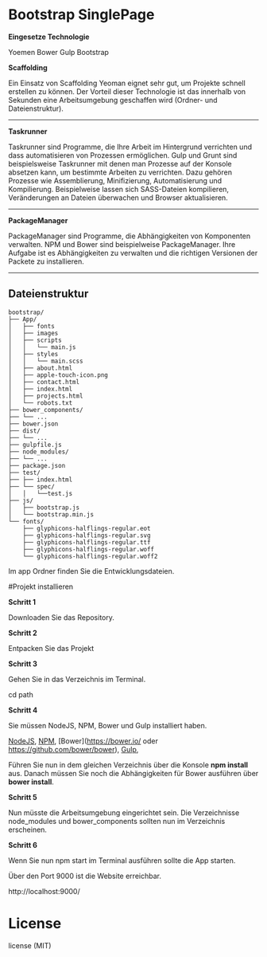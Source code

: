 # Bootstrap SinglePage

<strong>Eingesetze Technologie</strong>

Yoemen
Bower
Gulp
Bootstrap

<strong>Scaffolding</strong>

Ein Einsatz von Scaffolding Yeoman eignet sehr gut, um Projekte schnell erstellen zu können. Der Vorteil dieser Technologie ist das innerhalb von Sekunden eine Arbeitsumgebung geschaffen wird (Ordner- und Dateienstruktur).

----------------------

<strong>Taskrunner</strong>

Taskrunner  sind Programme, die Ihre Arbeit im Hintergrund verrichten und dass automatisieren von Prozessen ermöglichen. Gulp und Grunt sind beispielsweise Taskrunner mit denen man Prozesse auf der Konsole absetzen kann, um bestimmte Arbeiten zu verrichten. Dazu gehören Prozesse wie Assemblierung, Minifizierung, Automatisierung und Kompilierung.  Beispielweise lassen sich SASS-Dateien kompilieren, Veränderungen an Dateien überwachen und Browser aktualisieren.

----------------------

<strong>PackageManager</strong>

PackageManager sind Programme, die Abhängigkeiten von Komponenten verwalten. NPM und Bower sind beispielweise PackageManager. Ihre Aufgabe ist es Abhängigkeiten zu verwalten und die richtigen Versionen der Packete zu installieren.


----------------------

## Dateienstruktur

```
bootstrap/
├── App/
│   ├── fonts
│   ├── images
│   ├── scripts
│   │   └── main.js
│   ├── styles
│   │   └── main.scss
│   ├── about.html
│   ├── apple-touch-icon.png
│   ├── contact.html
│   ├── index.html
│   ├── projects.html
│   └── robots.txt
├── bower_components/
├── └── ...
├── bower.json
├── dist/
├── └── ...
├── gulpfile.js
├── node_modules/
├── └── ...
├── package.json
├── test/
├── ├── index.html
├── └── spec/
│   │   └──test.js
├── js/
│   ├── bootstrap.js  
│   └── bootstrap.min.js
└── fonts/
    ├── glyphicons-halflings-regular.eot
    ├── glyphicons-halflings-regular.svg
    ├── glyphicons-halflings-regular.ttf
    ├── glyphicons-halflings-regular.woff
    └── glyphicons-halflings-regular.woff2
```


Im app Ordner finden Sie die Entwicklungsdateien.  

#Projekt installieren

<strong>Schritt 1</strong>

Downloaden Sie das Repository.

<strong>Schritt 2</strong>

Entpacken Sie das Projekt

<strong>Schritt 3</strong>

Gehen Sie in das Verzeichnis im Terminal.

cd path

<strong>Schritt 4</strong>


Sie müssen NodeJS, NPM, Bower und Gulp installiert haben.

[NodeJS](https://nodejs.org/en/),
[NPM](https://www.npmjs.com/),
[Bower](https://bower.io/  oder https://github.com/bower/bower),
[Gulp](https://github.com/gulpjs/gulp),

Führen Sie nun in dem gleichen Verzeichnis über die Konsole <strong>npm install</strong> aus. Danach müssen Sie noch die Abhängigkeiten für Bower ausführen über <strong>bower install</strong>.  

<strong>Schritt 5</strong>

Nun müsste die Arbeitsumgebung eingerichtet sein. Die Verzeichnisse node_modules und bower_components sollten nun im Verzeichnis erscheinen.

<strong>Schritt 6</strong>

Wenn Sie nun npm start im Terminal ausführen sollte die App starten.

Über den Port 9000 ist die Website erreichbar.

http://localhost:9000/


# License

license (MIT)
